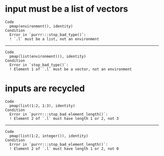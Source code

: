 # input must be a list of vectors

    Code
      pmap(environment(), identity)
    Condition
      Error in `purrr:::stop_bad_type()`:
      ! `.l` must be a list, not an environment

---

    Code
      pmap(list(environment()), identity)
    Condition
      Error in `stop_bad_type()`:
      ! Element 1 of `.l` must be a vector, not an environment

# inputs are recycled

    Code
      pmap(list(1:2, 1:3), identity)
    Condition
      Error in `purrr:::stop_bad_element_length()`:
      ! Element 2 of `.l` must have length 1 or 2, not 3

---

    Code
      pmap(list(1:2, integer()), identity)
    Condition
      Error in `purrr:::stop_bad_element_length()`:
      ! Element 2 of `.l` must have length 1 or 2, not 0

